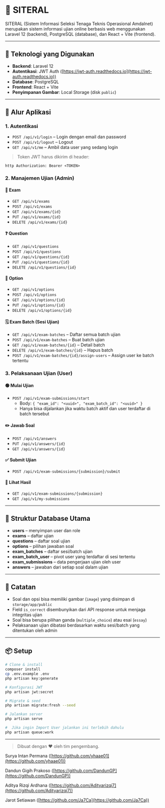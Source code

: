 # 📝 SITERAL

SITERAL (Sistem Informasi Seleksi Tenaga Teknis Operasional Amdalnet) merupakan sistem informasi ujian online berbasis web menggunakan Laravel 12 (backend), PostgreSQL (database), dan React + Vite (frontend).

---

## 🚀 Teknologi yang Digunakan

- **Backend**: Laravel 12
- **Autentikasi**: JWT Auth ([https://jwt-auth.readthedocs.io](https://jwt-auth.readthedocs.io))
- **Database**: PostgreSQL
- **Frontend**: React + Vite
- **Penyimpanan Gambar**: Local Storage (disk `public`)

---

## 🧭 Alur Aplikasi

### 1. Autentikasi

- `POST /api/v1/login` – Login dengan email dan password
- `POST /api/v1/logout` – Logout
- `GET /api/v1/me` – Ambil data user yang sedang login

> Token JWT harus dikirim di header:

`http
Authorization: Bearer <TOKEN>
`


### 2. Manajemen Ujian (Admin)

#### 📘 Exam

- `GET /api/v1/exams`
- `POST /api/v1/exams`
- `GET /api/v1/exams/{id}`
- `PUT /api/v1/exams/{id}`
- `DELETE /api/v1/exams/{id}`

#### ❓ Question

- `GET /api/v1/questions`
- `POST /api/v1/questions`
- `GET /api/v1/questions/{id}`
- `PUT /api/v1/questions/{id}`
- `DELETE /api/v1/questions/{id}`

#### 🔘 Option

- `GET /api/v1/options`
- `POST /api/v1/options`
- `GET /api/v1/options/{id}`
- `PUT /api/v1/options/{id}`
- `DELETE /api/v1/options/{id}`

#### 🗓️ Exam Batch (Sesi Ujian)

- `GET /api/v1/exam-batches` – Daftar semua batch ujian
- `POST /api/v1/exam-batches` – Buat batch ujian
- `GET /api/v1/exam-batches/{id}` – Detail batch
- `DELETE /api/v1/exam-batches/{id}` – Hapus batch
- `POST /api/v1/exam-batches/{id}/assign-users` – Assign user ke batch tertentu


### 3. Pelaksanaan Ujian (User)

#### 🟢 Mulai Ujian

- `POST /api/v1/exam-submissions/start`
  - Body: `{ "exam_id": "<uuid>", "exam_batch_id": "<uuid>" }`
  - Hanya bisa dijalankan jika waktu batch aktif dan user terdaftar di batch tersebut

#### ✏️ Jawab Soal

- `POST /api/v1/answers`
- `PUT /api/v1/answers/{id}`
- `GET /api/v1/answers/{id}`

#### ✅ Submit Ujian

- `POST /api/v1/exam-submissions/{submission}/submit`

#### 📄 Lihat Hasil

- `GET /api/v1/exam-submissions/{submission}`
- `GET /api/v1/my-submissions`

---

## 📂 Struktur Database Utama

- **users** – menyimpan user dan role
- **exams** – daftar ujian
- **questions** – daftar soal ujian
- **options** – pilihan jawaban soal
- **exam_batches** – daftar sesi/batch ujian
- **exam_batch_user** – pivot user yang terdaftar di sesi tertentu
- **exam_submissions** – data pengerjaan ujian oleh user
- **answers** – jawaban dari setiap soal dalam ujian

---

## 📌 Catatan

- Soal dan opsi bisa memiliki gambar (`image`) yang disimpan di `storage/app/public`
- Field `is_correct` disembunyikan dari API response untuk menjaga integritas ujian
- Soal bisa berupa pilihan ganda (`multiple_choice`) atau esai (`essay`)
- Pelaksanaan ujian dibatasi berdasarkan waktu sesi/batch yang ditentukan oleh admin

---

## 📦 Setup

```bash
# Clone & install
composer install
cp .env.example .env
php artisan key:generate

# Konfigurasi JWT
php artisan jwt:secret

# Migrate & seed
php artisan migrate:fresh --seed

# Jalankan server
php artisan serve

#  Jika ingin Import User jalankan ini terlebih dahulu
php artisan queue:work
```

---

> Dibuat dengan ❤️ oleh tim pengembang.

Surya Intan Permana ([https://github.com/yhaae01](https://github.com/yhaae01))

Dandun Gigih Prakoso ([https://github.com/DandunGP](https://github.com/DandunGP))

Aditya Rizqi Ardhana ([https://github.com/Adityarizqi7](https://github.com/Adityarizqi7))

Jarot Setiawan ([https://github.com/Ja7Ca](https://github.com/Ja7Ca))
